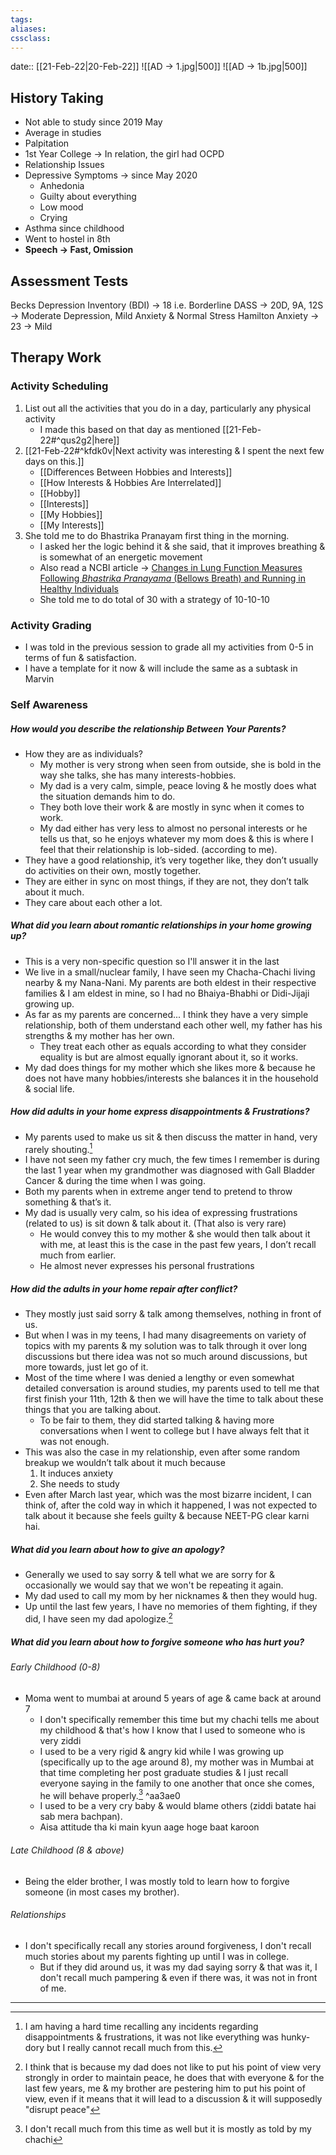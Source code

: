 ```yaml
---
tags:
aliases: 
cssclass: 
---
```


date:: [[21-Feb-22|20-Feb-22]]
![[AD → 1.jpg|500]]
![[AD → 1b.jpg|500]]

## History Taking 
- Not able to study since 2019 May
- Average in studies 
- Palpitation
- 1st Year College → In relation, the girl had OCPD
- Relationship Issues
- Depressive Symptoms → since May 2020
	- Anhedonia
	- Guilty about everything 
	- Low mood
	- Crying 
- Asthma since childhood 
- Went to hostel in 8th 
- **Speech → Fast, Omission**

## Assessment Tests 
Becks Depression Inventory (BDI) → 18 i.e. Borderline
DASS → 20D, 9A, 12S → Moderate Depression, Mild Anxiety & Normal Stress 
Hamilton Anxiety → 23 → Mild

## Therapy Work
### Activity Scheduling
1. List out all the activities that you do in a day, particularly any physical activity
	- I made this based on that day as mentioned [[21-Feb-22#^qus2g2|here]]
2. [[21-Feb-22#^kfdk0v|Next activity was interesting & I spent the next few days on this.]]
	- [[Differences Between Hobbies and Interests]]
	- [[How Interests & Hobbies Are Interrelated]]
	- [[Hobby]]
	- [[Interests]]
	- [[My Hobbies]]
	- [[My Interests]]
3. She told me to do Bhastrika Pranayam first thing in the morning.
	- I asked her the logic behind it & she said, that it improves breathing & is somewhat of an energetic movement 
	- Also read a NCBI article → [Changes in Lung Function Measures Following _Bhastrika Pranayama_ (Bellows Breath) and Running in Healthy Individuals](https://www.ncbi.nlm.nih.gov/pmc/articles/PMC6746052/) 
	- She told me to do total of 30 with a strategy of 10-10-10

### Activity Grading 
- I was told in the previous session to grade all my activities from 0-5 in terms of fun & satisfaction.
- I have a template for it now & will include the same as a subtask in Marvin

### Self Awareness 
##### How would you describe the relationship Between Your Parents?
- How they are as individuals?
	- My mother is very strong when seen from outside, she is bold in the way she talks, she has many interests-hobbies.   
	- My dad is a very calm, simple, peace loving & he mostly does what the situation demands him to do.
	- They both love their work & are mostly in sync when it comes to work.
	- My dad either has very less to almost no personal interests or he tells us that, so he enjoys whatever my mom does & this is where I feel that their relationship is lob-sided. (according to me).
- They have a good relationship, it’s very together like, they don’t usually do activities on their own, mostly together.
- They are either in sync on most things, if they are not, they don’t talk about it much.
- They care about each other a lot.
##### What did you learn about romantic relationships in your home growing up?
- This is a very non-specific question so I'll answer it in the last
- We live in a small/nuclear family, I have seen my Chacha-Chachi living nearby & my Nana-Nani. My parents are both eldest in their respective families & I am eldest in mine, so I had no Bhaiya-Bhabhi or Didi-Jijaji growing up.
- As far as my parents are concerned... I think they have a very simple relationship, both of them understand each other well, my father has his strengths & my mother has her own.
	- They treat each other as equals according to what they consider equality is but are almost equally ignorant about it, so it works.
- My dad does things for my mother which she likes more & because he does not have many hobbies/interests she balances it in the household & social life.
##### How did adults in your home express disappointments & Frustrations?
- My parents used to make us sit & then discuss the matter in hand, very rarely shouting.[^1]
- I have not seen my father cry much, the few times I remember is during the last 1 year when my grandmother was diagnosed with Gall Bladder Cancer & during the time when I was going.
- Both my parents when in extreme anger tend to pretend to throw something & that’s it.
- My dad is usually very calm, so his idea of expressing frustrations (related to us) is sit down & talk about it. (That also is very rare)
	- He would convey this to my mother & she would then talk about it with me, at least this is the case in the past few years, I don’t recall much from earlier.
	- He almost never expresses his personal frustrations
##### How did the adults in your home repair after conflict?
- They mostly just said sorry & talk among themselves, nothing in front of us.
- But when I was in my teens, I had many disagreements on variety of topics with my parents & my solution was to talk through it over long discussions but there idea was not so much around discussions, but more towards, just let go of it.
- Most of the time where I was denied a lengthy or even somewhat detailed conversation is around studies, my parents used to tell me that first finish your 11th, 12th & then we will have the time to talk about these things that you are talking about.
	- To be fair to them, they did started talking & having more conversations when I went to college but I have always felt that it was not enough.
- This was also the case in my relationship, even after some random breakup we wouldn’t talk about it much because
	1. It induces anxiety
	2. She needs to study
- Even after March last year, which was the most bizarre incident, I can think of, after the cold way in which it happened, I was not expected to talk about it because she feels guilty & because NEET-PG clear karni hai.
##### What did you learn about how to give an apology?
- Generally we used to say sorry & tell what we are sorry for & occasionally we would  say that we won't be repeating it again.
- My dad used to call my mom by her nicknames & then they would hug.
- Up until the last few years, I have no memories of them fighting, if they did, I have seen my dad apologize.[^3]
##### What did you learn about how to forgive someone who has hurt you?
###### Early Childhood (0-8) 
- Moma went to mumbai at around 5 years of age & came back at around 7
	- I don't specifically remember this time but my chachi tells me about my childhood & that's how I know that I used to someone who is very ziddi
	- I used to be a very rigid & angry kid while I was growing up (specifically up to the age around 8), my mother was in Mumbai at that time completing her post graduate studies & I just recall everyone saying in the family to one another that once she comes, he will behave properly.[^2] ^aa3ae0
	- I used to be a very cry baby & would blame others (ziddi batate hai sab mera bachpan).
	- Aisa attitude tha ki main kyun aage hoge baat karoon
###### Late Childhood (8 & above)
- Being the elder brother, I was mostly told to learn how to forgive someone (in most cases my brother).
###### Relationships
- I don't specifically recall any stories around forgiveness, I don't recall much stories about my parents fighting up until I was in college.
	- But if they did around us, it was my dad saying sorry & that was it, I don't recall much pampering & even if there was, it was not in front of me.
--- 


[^1]: I am having a hard time recalling any incidents regarding disappointments & frustrations, it was not like everything was hunky-dory but I really cannot recall much from this.
[^2]: I don't recall much from this time as well but it is mostly as told by my chachi
[^3]: I think that is because my dad does not like to put his point of view very strongly in order to maintain peace, he does that with everyone & for the last few years, me & my brother are pestering him to put his point of view, even if it means that it will lead to a discussion & it will supposedly "disrupt peace"

